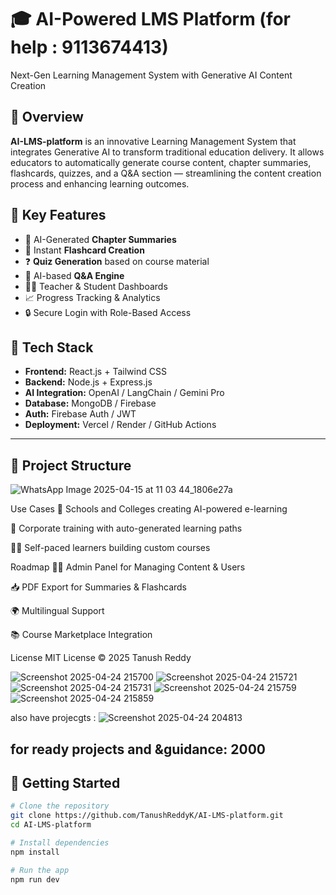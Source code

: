 # 🎓 AI-Powered LMS Platform  (for help : 9113674413)
Next-Gen Learning Management System with Generative AI Content Creation

## 🚀 Overview
**AI-LMS-platform** is an innovative Learning Management System that integrates Generative AI to transform traditional education delivery. It allows educators to automatically generate course content, chapter summaries, flashcards, quizzes, and a Q&A section — streamlining the content creation process and enhancing learning outcomes.

## 🌟 Key Features
- 🤖 AI-Generated **Chapter Summaries**
- 🧾 Instant **Flashcard Creation**
- ❓ **Quiz Generation** based on course material
- 🧠 AI-based **Q&A Engine**
- 👩‍🏫 Teacher & Student Dashboards
- 📈 Progress Tracking & Analytics
- 🔒 Secure Login with Role-Based Access

## 🧰 Tech Stack
- **Frontend:** React.js + Tailwind CSS  
- **Backend:** Node.js + Express.js  
- **AI Integration:** OpenAI / LangChain / Gemini Pro  
- **Database:** MongoDB / Firebase  
- **Auth:** Firebase Auth / JWT  
- **Deployment:** Vercel / Render / GitHub Actions

---

## 📂 Project Structure
![WhatsApp Image 2025-04-15 at 11 03 44_1806e27a](https://github.com/user-attachments/assets/94c00ae4-fa66-42a9-9b22-9b3eec855537)

 Use Cases
🏫 Schools and Colleges creating AI-powered e-learning

💼 Corporate training with auto-generated learning paths

🧑‍💻 Self-paced learners building custom courses

 Roadmap
🧑‍🏫 Admin Panel for Managing Content & Users

📥 PDF Export for Summaries & Flashcards

🌍 Multilingual Support

📚 Course Marketplace Integration

License
MIT License © 2025 Tanush Reddy



![Screenshot 2025-04-24 215700](https://github.com/user-attachments/assets/164d38a3-1a44-4b62-a7d1-5830fe3defbf)
![Screenshot 2025-04-24 215721](https://github.com/user-attachments/assets/868a1596-6b8c-4236-ba6c-cda635266358)
![Screenshot 2025-04-24 215731](https://github.com/user-attachments/assets/93b0d2ff-d07b-4216-a30e-f5d7fa0f2cbf)
![Screenshot 2025-04-24 215759](https://github.com/user-attachments/assets/44fe4e68-6e4e-464a-8b1a-7421e59880c2)
![Screenshot 2025-04-24 215859](https://github.com/user-attachments/assets/6668024e-1fd4-446c-8aa5-3503987e6ea6)

also have projecgts : 
![Screenshot 2025-04-24 204813](https://github.com/user-attachments/assets/e71ab2f2-91b3-4051-ab5a-3b829547b71b)


for ready projects and &guidance: 2000
---

## 🚀 Getting Started

```bash
# Clone the repository
git clone https://github.com/TanushReddyK/AI-LMS-platform.git
cd AI-LMS-platform

# Install dependencies
npm install

# Run the app
npm run dev


